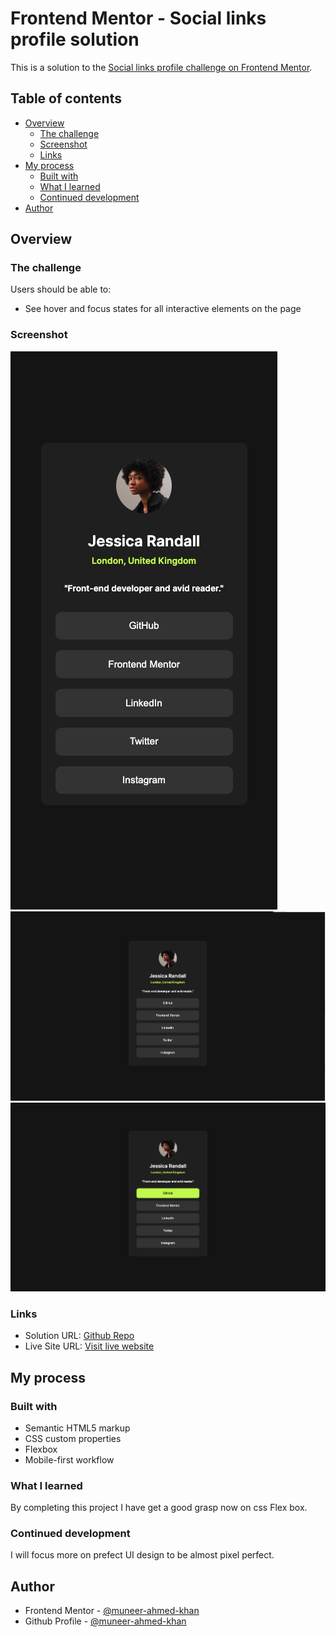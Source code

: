# Frontend Mentor - Social links profile solution

This is a solution to the [Social links profile challenge on Frontend Mentor](https://www.frontendmentor.io/challenges/social-links-profile-UG32l9m6dQ).

## Table of contents

- [Overview](#overview)
  - [The challenge](#the-challenge)
  - [Screenshot](#screenshot)
  - [Links](#links)
- [My process](#my-process)
  - [Built with](#built-with)
  - [What I learned](#what-i-learned)
  - [Continued development](#continued-development)
- [Author](#author)


## Overview

### The challenge

Users should be able to:

- See hover and focus states for all interactive elements on the page

### Screenshot

![Mobile view](./Mobile-view.png)
![Desktop view](./desktop-view.png)
![Active Desktop view](./active-desktop-view.png)



### Links

- Solution URL: [Github Repo](https://github.com/muneer-ahmed-khan/frontend-mentor/edit/master/social-links-profile-main)
- Live Site URL: [Visit live website](https://muneer-ahmed-khan.github.io/frontend-mentor/social-links-profile-main/)

## My process

### Built with

- Semantic HTML5 markup
- CSS custom properties
- Flexbox
- Mobile-first workflow

### What I learned

By completing this project I have get a good grasp now on css Flex box.

### Continued development

I will focus more on prefect UI design to be almost pixel perfect.



## Author

- Frontend Mentor - [@muneer-ahmed-khan](https://www.frontendmentor.io/profile/@muneer-ahmed-khan)
- Github Profile - [@muneer-ahmed-khan](https://github.com/muneer-ahmed-khan/)



